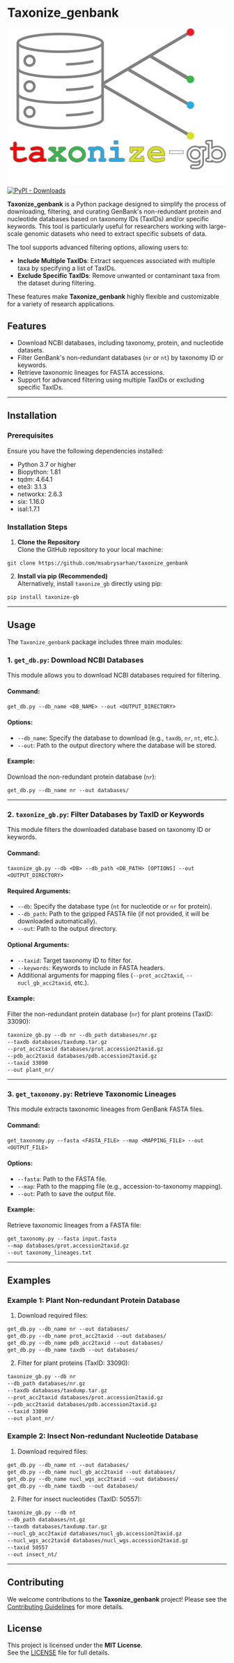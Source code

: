 # Taxonize_genbank
![](logo.png)
[![PyPI - Downloads](https://img.shields.io/pypi/dm/taxonize-gb?label=Install%20from%20PyPI)](https://pypi.org/project/taxonize-gb/)

**Taxonize_genbank** is a Python package designed to simplify the process of downloading, filtering, and curating GenBank's non-redundant protein and nucleotide databases based on taxonomy IDs (TaxIDs) and/or specific keywords. This tool is particularly useful for researchers working with large-scale genomic datasets who need to extract specific subsets of data.

The tool supports advanced filtering options, allowing users to:
- **Include Multiple TaxIDs**: Extract sequences associated with multiple taxa by specifying a list of TaxIDs.
- **Exclude Specific TaxIDs**: Remove unwanted or contaminant taxa from the dataset during filtering.

These features make **Taxonize_genbank** highly flexible and customizable for a variety of research applications.

## Features

- Download NCBI databases, including taxonomy, protein, and nucleotide datasets.
- Filter GenBank's non-redundant databases (`nr` or `nt`) by taxonomy ID or keywords.
- Retrieve taxonomic lineages for FASTA accessions.
- Support for advanced filtering using multiple TaxIDs or excluding specific TaxIDs.

---


## Installation

### Prerequisites

Ensure you have the following dependencies installed:

- Python 3.7 or higher
- Biopython: 1.81
- tqdm: 4.64.1
- ete3: 3.1.3
- networkx: 2.6.3
- six: 1.16.0
- isal:1.7.1

### Installation Steps

1. **Clone the Repository**  
   Clone the GitHub repository to your local machine: 

```shell
git clone https://github.com/msabrysarhan/taxonize_genbank
```


2. **Install via pip (Recommended)**  
Alternatively, install `taxonize_gb` directly using pip:

```shell
pip install taxonize-gb
```

---

## Usage

The `Taxonize_genbank` package includes three main modules:

### 1. `get_db.py`: Download NCBI Databases

This module allows you to download NCBI databases required for filtering.

#### Command:

```shell
get_db.py --db_name <DB_NAME> --out <OUTPUT_DIRECTORY>
```

#### Options:
- `--db_name`: Specify the database to download (e.g., `taxdb`, `nr`, `nt`, etc.).
- `--out`: Path to the output directory where the database will be stored.

#### Example:
Download the non-redundant protein database (`nr`):

```shell
get_db.py --db_name nr --out databases/
```

---

### 2. `taxonize_gb.py`: Filter Databases by TaxID or Keywords

This module filters the downloaded database based on taxonomy ID or keywords.

#### Command:

```shell
taxonize_gb.py --db <DB> --db_path <DB_PATH> [OPTIONS] --out <OUTPUT_DIRECTORY>
```


#### Required Arguments:
- `--db`: Specify the database type (`nt` for nucleotide or `nr` for protein).
- `--db_path`: Path to the gzipped FASTA file (if not provided, it will be downloaded automatically).
- `--out`: Path to the output directory.

#### Optional Arguments:
- `--taxid`: Target taxonomy ID to filter for.
- `--keywords`: Keywords to include in FASTA headers.
- Additional arguments for mapping files (`--prot_acc2taxid`, `--nucl_gb_acc2taxid`, etc.).

#### Example:
Filter the non-redundant protein database (`nr`) for plant proteins (TaxID: 33090):

```shell
taxonize_gb.py --db nr --db_path databases/nr.gz
--taxdb databases/taxdump.tar.gz
--prot_acc2taxid databases/prot.accession2taxid.gz
--pdb_acc2taxid databases/pdb.accession2taxid.gz
--taxid 33090
--out plant_nr/
```

---

### 3. `get_taxonomy.py`: Retrieve Taxonomic Lineages

This module extracts taxonomic lineages from GenBank FASTA files.

#### Command:

```shell
get_taxonomy.py --fasta <FASTA_FILE> --map <MAPPING_FILE> --out <OUTPUT_FILE>
```

#### Options:
- `--fasta`: Path to the FASTA file.
- `--map`: Path to the mapping file (e.g., accession-to-taxonomy mapping).
- `--out`: Path to save the output file.

#### Example:
Retrieve taxonomic lineages from a FASTA file:

```shell
get_taxonomy.py --fasta input.fasta
--map databases/prot.accession2taxid.gz
--out taxonomy_lineages.txt
```


---

## Examples

### Example 1: Plant Non-redundant Protein Database
1. Download required files:

```shell
get_db.py --db_name nr --out databases/
get_db.py --db_name prot_acc2taxid --out databases/
get_db.py --db_name pdb_acc2taxid --out databases/
get_db.py --db_name taxdb --out databases/
```

2. Filter for plant proteins (TaxID: 33090):

```shell
taxonize_gb.py --db nr
--db_path databases/nr.gz
--taxdb databases/taxdump.tar.gz
--prot_acc2taxid databases/prot.accession2taxid.gz
--pdb_acc2taxid databases/pdb.accession2taxid.gz
--taxid 33090
--out plant_nr/
```

### Example 2: Insect Non-redundant Nucleotide Database
1. Download required files:

```shell
get_db.py --db_name nt --out databases/
get_db.py --db_name nucl_gb_acc2taxid --out databases/
get_db.py --db_name nucl_wgs_acc2taxid --out databases/
get_db.py --db_name taxdb --out databases/
```

2. Filter for insect nucleotides (TaxID: 50557):

```shell
taxonize_gb.py --db nt
--db_path databases/nt.gz
--taxdb databases/taxdump.tar.gz
--nucl_gb_acc2taxid databases/nucl_gb.accession2taxid.gz
--nucl_wgs_acc2taxid databases/nucl_wgs.accession2taxid.gz
--taxid 50557
--out insect_nt/
```

---

## Contributing

We welcome contributions to the **Taxonize_genbank** project! Please see the [Contributing Guidelines](CONTRIBUTING.md) for more details.

## License

This project is licensed under the **MIT License**.  
See the [LICENSE](LICENSE) file for full details.
